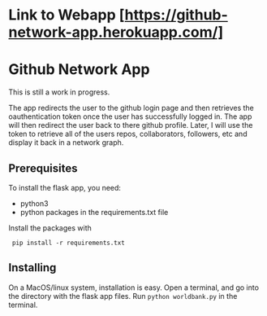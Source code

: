 # Link to Webapp [https://github-network-app.herokuapp.com/]

# Github Network App

This is still a work in progress.


The app redirects the user to the github login page and then retrieves the oauthentication token once the user has successfully logged in. The app will then redirect the user back to there github profile. Later, I will use the token to retrieve all of the users repos, collaborators, followers, etc and display it back in a network graph.

## Prerequisites

To install the flask app, you need:
- python3
- python packages in the requirements.txt file
 
 Install the packages with
``` 
 pip install -r requirements.txt
```

## Installing

On a MacOS/linux system, installation is easy. Open a terminal, and go into 
the directory with the flask app files. Run `python worldbank.py` in the terminal.
